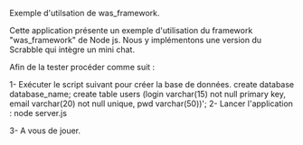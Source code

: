 Exemple d'utilsation de was_framework.

Cette application présente un exemple d'utilisation du framework "was_framework" de Node js. Nous y implémentons une version du Scrabble qui intègre un mini chat.

Afin de la tester procéder comme suit :

1- Exécuter le script suivant pour créer la base de données.
    create database database_name;
    create table users (login varchar(15) not null primary key, email varchar(20) not null unique, pwd  varchar(50))';
2- Lancer l'application : node server.js

3- A vous de jouer.
